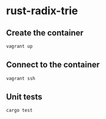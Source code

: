 # rust-radix-trie

## Create the container

```sh
vagrant up
```

## Connect to the container

```sh
vagrant ssh
```

## Unit tests

```sh
cargo test
```
